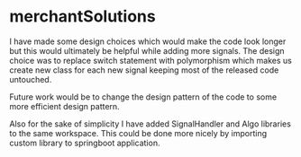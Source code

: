 # merchantSolutions

I have made some design choices which would make the code look longer but this would ultimately be helpful while adding more signals.
The design choice was to replace switch statement with polymorphism which makes us create new class for each new signal keeping most of the released code untouched.

Future work would be to change the design pattern of the code to some more efficient design pattern.

Also for the sake of simplicity I have added SignalHandler and Algo libraries to the same workspace. This could be done more nicely by importing custom library to springboot application.

